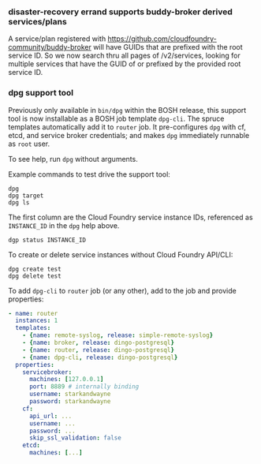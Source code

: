 
### disaster-recovery errand supports buddy-broker derived services/plans

A service/plan registered with https://github.com/cloudfoundry-community/buddy-broker will have GUIDs that
are prefixed with the root service ID. So we now search thru all
pages of /v2/services, looking for multiple services that
have the GUID of or prefixed by the provided root service ID.

### dpg support tool

Previously only available in `bin/dpg` within the BOSH release,
this support tool is now installable as a BOSH job template `dpg-cli`.
The spruce templates automatically add it to `router` job.
It pre-configures `dpg` with cf, etcd, and service broker credentials;
and makes `dpg` immediately runnable as `root` user.

To see help, run `dpg` without arguments.

Example commands to test drive the support tool:

```
dpg
dpg target
dpg ls
```

The first column are the Cloud Foundry service instance IDs, referenced as `INSTANCE_ID` in the `dpg` help above.

```
dgp status INSTANCE_ID
```

To create or delete service instances without Cloud Foundry API/CLI:

```
dpg create test
dpg delete test
```

To add `dpg-cli` to `router` job (or any other), add to the job and provide properties:

```yaml
- name: router
  instances: 1
  templates:
    - {name: remote-syslog, release: simple-remote-syslog}
    - {name: broker, release: dingo-postgresql}
    - {name: router, release: dingo-postgresql}
    - {name: dpg-cli, release: dingo-postgresql}
  properties:
    servicebroker:
      machines: [127.0.0.1]
      port: 8889 # internally binding
      username: starkandwayne
      password: starkandwayne
    cf:
      api_url: ...
      username: ...
      password: ...
      skip_ssl_validation: false
    etcd:
      machines: [...]
```
